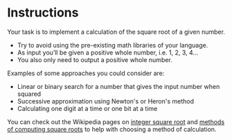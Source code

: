 # Instructions

Your task is to implement a calculation of the square root of a given number.

- Try to avoid using the pre-existing math libraries of your language.
- As input you’ll be given a positive whole number, i.e. 1, 2, 3, 4…
- You also only need to output a positive whole number.

Examples of some approaches you could consider are:

- Linear or binary search for a number that gives the input number when squared
- Successive approximation using Newton's or Heron's method
- Calculating one digit at a time or one bit at a time

You can check out the Wikipedia pages on [integer square root][integer-square-root] and [methods of computing square roots][computing-square-roots] to help with choosing a method of calculation.

[integer-square-root]: https://en.wikipedia.org/wiki/Integer_square_root
[computing-square-roots]: https://en.wikipedia.org/wiki/Methods_of_computing_square_roots
